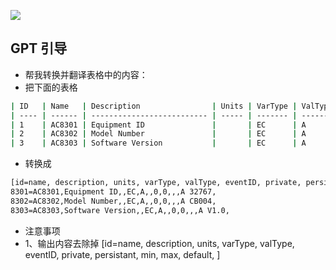 
![](https://easyimage.ghuang.top/i/2024/06/09/184907-1.webp)



## GPT 引导

- 帮我转换并翻译表格中的内容：
- 把下面的表格

```sh
| ID   | Name   | Description                | Units | VarType | ValType | EventID | Private | Persistant | Min  | Max  | Default   |
| ---- | ------ | -------------------------- | ----- | ------- | ------- | ------- | ------- | ---------- | ---- | ---- | --------- |
| 1    | AC8301 | Equipment ID               |       | EC      | A       |         | 0       | 0          |      |      | A 32767   |
| 2    | AC8302 | Model Number               |       | EC      | A       |         | 0       | 0          |      |      | A CB004   |
| 3    | AC8303 | Software Version           |       | EC      | A       |         | 0       | 0          |      |      | A V1.0    |
```

- 转换成 

```sh
[id=name, description, units, varType, valType, eventID, private, persistant, min, max, default, ]
8301=AC8301,Equipment ID,,EC,A,,0,0,,,A 32767,
8302=AC8302,Model Number,,EC,A,,0,0,,,A CB004,
8303=AC8303,Software Version,,EC,A,,0,0,,,A V1.0,
```

- 注意事项
- 1、输出内容去除掉  [id=name, description, units, varType, valType, eventID, private, persistant, min, max, default, ]

